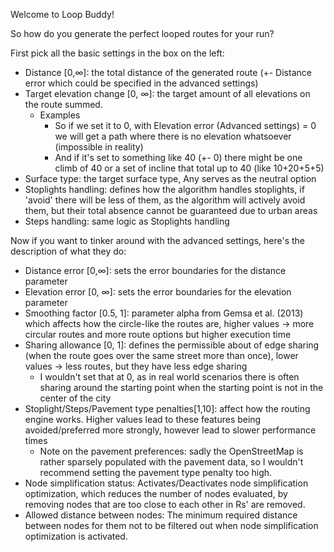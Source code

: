 

Welcome to Loop Buddy!

So how do you generate the perfect looped routes for your run?

First pick all the basic settings in the box on the left:
- Distance [0,∞]: the total distance of the generated route (+- Distance error which could be specified in the advanced settings) 
- Target elevation change [0, ∞]: the target amount of all elevations on the route summed.
    - Examples
        - So if we set it to 0, with Elevation error (Advanced settings) = 0 we will get a path where there is no elevation whatsoever (impossible in reality)
        - And if it's set to something like 40 (+- 0) there might be one climb of 40 or a set of incline that total up to 40 (like 10+20+5+5)
- Surface type: the target surface type, Any serves as the neutral option
- Stoplights handling: defines how the algorithm handles stoplights, if 'avoid' there will be less of them, as the algorithm will actively avoid them, but their total absence cannot be guaranteed due to urban areas
- Steps handling: same logic as Stoplights handling


Now if you want to tinker around with the advanced settings, here's the description of what they do:
- Distance error [0,∞]: sets the error boundaries for the distance parameter 
- Elevation error [0, ∞]: sets the error boundaries for the elevation parameter
- Smoothing factor [0.5, 1]: parameter alpha from Gemsa et al. (2013) which affects how the circle-like the routes are, higher values -> more circular routes and more route options but higher execution time
- Sharing allowance [0, 1]: defines the permissible about of edge sharing (when the route goes over the same street more than once), lower values -> less routes, but they have less edge sharing
  - I wouldn't set that at 0, as in real world scenarios there is often sharing around the starting point when the starting point is not in the center of the city
- Stoplight/Steps/Pavement type penalties[1,10]: affect how the routing engine works. Higher values lead to these features being avoided/preferred more strongly, however lead to slower performance times
  - Note on the pavement preferences: sadly the OpenStreetMap is rather sparsely populated with the pavement data, so I wouldn't recommend setting the pavement type penalty too high.
- Node simplification status: Activates/Deactivates node simplification optimization, which reduces the number of nodes evaluated, by removing nodes that are too close to each other in Rs' are removed.
- Allowed distance between nodes: The minimum required distance between nodes for them not to be filtered out when node simplification optimization is activated.
